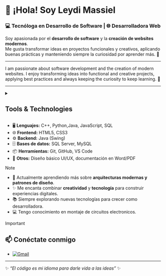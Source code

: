 # 👋 ¡Hola! Soy Leydi Massiel

### 💻 Tecnóloga en Desarrollo de Software | 🌐 Desarrolladora Web

Soy apasionada por el **desarrollo de software** y la **creación de websites modernos**.  
Me gusta transformar ideas en proyectos funcionales y creativos, aplicando buenas prácticas y manteniendo siempre la curiosidad por aprender más. 🚀  

--- 

I am passionate about software development and the creation of modern websites.
I enjoy transforming ideas into functional and creative projects, applying best practices and always keeping the curiosity to keep learning. 🚀

---

<details>  
 <summary><h2>Tools & Technologies</h2></summary>

![Skills](https://skillicons.dev/icons?i=js,python,cpp,html,css,mysql,github,vscode,figma,git)
</details> 

- 🖥️ **Lenguajes:** C++, Python,Java, JavaScript, SQL  
- 🌐 **Frontend:** HTML5, CSS3  
- ⚙️ **Backend:** Java (Swing)  
- 🗄️ **Bases de datos:** SQL Server, MySQL  
- 📦 **Herramientas:** Git, GitHub, VS Code  
- 🎨 **Otros:** Diseño básico UI/UX, documentación en Word/PDF  



> [!NOTE]
> - 🔭 Actualmente aprendiendo más sobre **arquitecturas modernas y patrones de diseño**.   
> - ✨ Me encanta combinar **creatividad** y **tecnología** para construir experiencias digitales.  
> - 📚 Siempre explorando nuevas tecnologías para crecer como desarrolladora.
> - 💻 Tengo conocimiento en montaje de circuitos electronicos.


> [!IMPORTANT]
> ## 📫 Conéctate conmigo 
> - [![Gmail](https://img.shields.io/badge/Gmail-red?logo=gmail&logoColor=white)](mailto:leidymasieldiaz@gmail.com)  

---
✨ *“El código es mi idioma para darle vida a las ideas”* ✨
